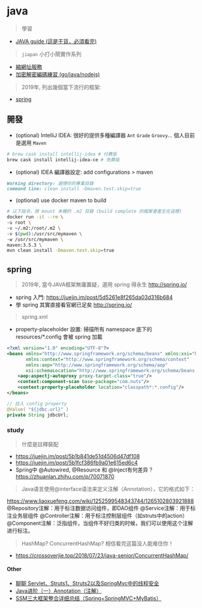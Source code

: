 # java

> 學習

- [JAVA guide (這是干貨，必須看完)](https://github.com/Snailclimb/JavaGuide)

> `jiapan` 小打小鬧實作系列

- [縮網址服務](https://github.com/justintien/url-shortener)
- [加密解密編碼練習 (go/java/nodejs)](https://github.com/justintien/encrypt-decrypt)

> 2019年, 列出幾個當下流行的框架:

- [spring](https://github.com/spring-projects/spring-framework)

## 開發

- (optional) IntelliJ IDEA: 很好的提供多種編譯器 `Ant` `Grade` `Groovy`... 個人目前是選用 `Maven`

```sh
# brew cask install intellij-idea # 付費版
brew cask install intellij-idea-ce # 免費版
```

- (optional) IDEA 編譯器設定: add configurations > maven

```md
Working directory: 選擇你的專案目錄
command line: clean install -Dmaven.test.skip=true
```

- (optional) use docker maven to build

```sh
# 以下指令，將 mount 本機的 .m2 目錄 (build complete 的檔案會產生在這裡)
docker run -it --rm \
-u root \
-v ~/.m2:/root/.m2 \
-v $(pwd):/usr/src/mymaven \
-w /usr/src/mymaven \
maven:3.5.3 \
mvn clean install -Dmaven.test.skip=true
```

## spring

> 2019年, 當今JAVA框架無庸置疑，選用 spring 得永生 http://spring.io/

- spring 入門: https://juejin.im/post/5d5261e8f265da03d316b684
- 學 spring 其實直接看官網已足矣 http://spring.io/

> spring.xml

- property-placeholder 設置: 掃描所有 namespace 底下的 resources/*.config 會被 spring 加載

```xml
<?xml version="1.0" encoding="UTF-8"?>
<beans xmlns="http://www.springframework.org/schema/beans" xmlns:xsi="http://www.w3.org/2001/XMLSchema-instance"
       xmlns:context="http://www.springframework.org/schema/context"
       xmlns:aop="http://www.springframework.org/schema/aop"
       xsi:schemaLocation="http://www.springframework.org/schema/beans http://www.springframework.org/schema/beans/spring-beans-4.0.xsd http://www.springframework.org/schema/context http://www.springframework.org/schema/context/spring-context-4.0.xsd http://www.springframework.org/schema/aop http://www.springframework.org/schema/aop/spring-aop-4.0.xsd">
    <aop:aspectj-autoproxy proxy-target-class="true"/>
    <context:component-scan base-package="com.nuts"/>
    <context:property-placeholder location="classpath*:*.config"/>
</beans>
```

```java
// 註入 config property 
@Value( "${jdbc.url}" )
private String jdbcUrl;
```

### study

> 什麼是註釋裝配

- https://juejin.im/post/5b1b841de51d4506d47df108
- https://juejin.im/post/5b1fcf386fb9a01e615ed6c4
- Spring中 @Autowired, @Resource 和 @Inject有何差异？ https://zhuanlan.zhihu.com/p/70071870

> Java语言使用@interface语法来定义注解（Annotation），它的格式如下：

https://www.liaoxuefeng.com/wiki/1252599548343744/1265102803921888
@Repository注解：用于标注数据访问组件，即DAO组件
@Service注解：用于标注业务层组件
@Controller注解：用于标注控制层组件（如struts中的action）
@Component注解：泛指组件，当组件不好归类的时候，我们可以使用这个注解进行标注。

> HashMap? ConcurrentHashMap? 相信看完这篇没人能难住你！

- https://crossoverjie.top/2018/07/23/java-senior/ConcurrentHashMap/

#### Other

- [聊聊 Servlet、Struts1、Struts2以及SpringMvc中的线程安全](https://zhuanlan.zhihu.com/p/35728034)
- [Java进阶（一）Annotation（注解）](http://www.jasongj.com/2016/01/17/Java1_注解Annotation/)
- [SSM三大框架整合详细总结（Spring+SpringMVC+MyBatis）](https://cloud.tencent.com/developer/article/1041053?fromSource=waitui)